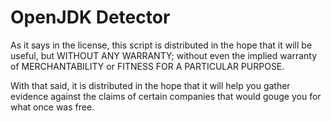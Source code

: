 OpenJDK Detector
================

As it says in the license, this script is distributed in the hope that it will
be useful, but WITHOUT ANY WARRANTY; without even the implied warranty of
MERCHANTABILITY or FITNESS FOR A PARTICULAR PURPOSE.

With that said, it is distributed in the hope that it will help you gather
evidence against the claims of certain companies that would gouge you for
what once was free.
